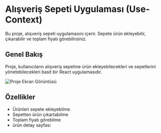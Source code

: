 # Alışveriş Sepeti Uygulaması (Use-Context)

Bu proje, alışveriş sepeti uygulamasını içerir. Sepete ürün ekleyebilir, çıkarabilir ve toplam fiyatı görebilirsiniz.

## Genel Bakış

Proje, kullanıcıların alışveriş sepetine ürün ekleyebilecekleri ve sepetlerini yönetebilecekleri basit bir React uygulamasıdır.

![Proje Ekran Görüntüsü](/path/to/screenshot.png)

## Özellikler

- Ürünleri sepete ekleyebilme
- Sepetten ürün çıkartabilme
- Toplam fiyatı görebilme
- ürün detay sayfası 

